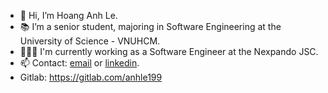 - 👋 Hi, I’m Hoang Anh Le.
- 📚 I’m a senior student, majoring in Software Engineering at the University of Science - VNUHCM.
- 🧑🏻‍💻 I'm currently working as a Software Engineer at the Nexpando JSC.
- 📫 Contact: [email](mailto:lehoanganh.le2001@gmail.com) or [linkedin](https://www.linkedin.com/in/lehoanganh2001/).
- Gitlab: https://gitlab.com/anhle199
